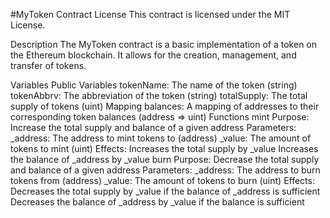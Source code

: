 #MyToken Contract
License
This contract is licensed under the MIT License.

Description
The MyToken contract is a basic implementation of a token on the Ethereum blockchain. It allows for the creation, management, and transfer of tokens.

Variables
Public Variables
tokenName: The name of the token (string)
tokenAbbrv: The abbreviation of the token (string)
totalSupply: The total supply of tokens (uint)
Mapping
balances: A mapping of addresses to their corresponding token balances (address => uint)
Functions
mint
Purpose: Increase the total supply and balance of a given address
Parameters:
_address: The address to mint tokens to (address)
_value: The amount of tokens to mint (uint)
Effects:
Increases the total supply by _value
Increases the balance of _address by _value
burn
Purpose: Decrease the total supply and balance of a given address
Parameters:
_address: The address to burn tokens from (address)
_value: The amount of tokens to burn (uint)
Effects:
Decreases the total supply by _value if the balance of _address is sufficient
Decreases the balance of _address by _value if the balance is sufficient
